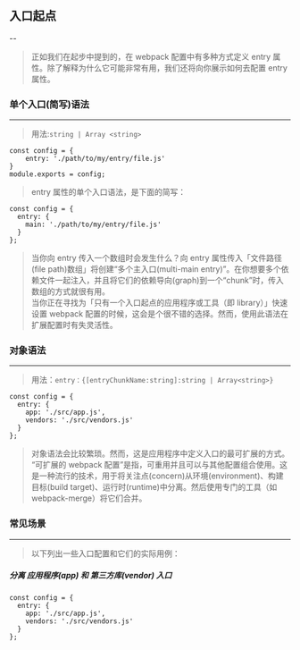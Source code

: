 ## 入口起点
--
> 正如我们在起步中提到的，在 webpack 配置中有多种方式定义 entry 属性。除了解释为什么它可能非常有用，我们还将向你展示如何去配置 entry 属性。 

### 单个入口(简写)语法
---
> 用法:`string | Array <string>`    
```
const config = {
    entry: './path/to/my/entry/file.js'
}
module.exports = config;
```
> entry 属性的单个入口语法，是下面的简写：
```
const config = {
  entry: {
    main: './path/to/my/entry/file.js'
  }
};
```
> 当你向 entry 传入一个数组时会发生什么？向 entry 属性传入「文件路径(file path)数组」将创建“多个主入口(multi-main entry)”。在你想要多个依赖文件一起注入，并且将它们的依赖导向(graph)到一个“chunk”时，传入数组的方式就很有用。   
> 当你正在寻找为「只有一个入口起点的应用程序或工具（即 library）」快速设置 webpack 配置的时候，这会是个很不错的选择。然而，使用此语法在扩展配置时有失灵活性。

### 对象语法
---
> 用法：`entry：{[entryChunkName:string]:string | Array<string>}`   
```
const config = {
  entry: {
    app: './src/app.js',
    vendors: './src/vendors.js'
  }
};
```
> 对象语法会比较繁琐。然而，这是应用程序中定义入口的最可扩展的方式。    
> “可扩展的 webpack 配置”是指，可重用并且可以与其他配置组合使用。这是一种流行的技术，用于将关注点(concern)从环境(environment)、构建目标(build target)、运行时(runtime)中分离。然后使用专门的工具（如 webpack-merge）将它们合并。

### 常见场景
---
> 以下列出一些入口配置和它们的实际用例：    
##### 分离 应用程序(app) 和 第三方库(vendor) 入口
```
const config = {
  entry: {
    app: './src/app.js',
    vendors: './src/vendors.js'
  }
};
```
